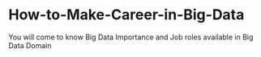 # How-to-Make-Career-in-Big-Data
You will come to know Big Data Importance and Job roles available in Big Data Domain
